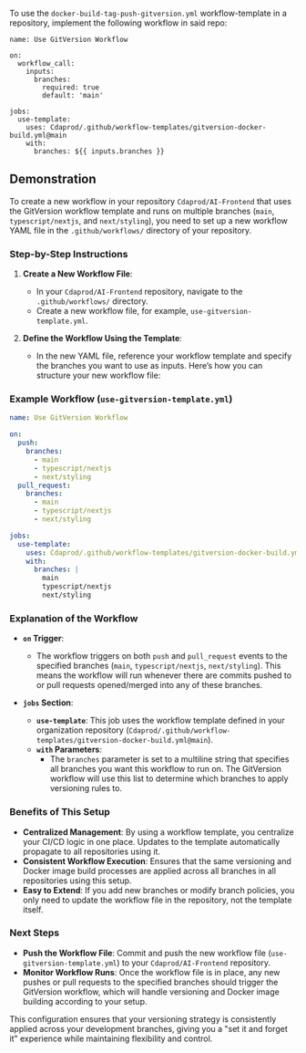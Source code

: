 To use the `docker-build-tag-push-gitversion.yml` workflow-template in a repository, implement the following workflow in said repo:

```
name: Use GitVersion Workflow

on:
  workflow_call:
    inputs:
      branches:
        required: true
        default: 'main'

jobs:
  use-template:
    uses: Cdaprod/.github/workflow-templates/gitversion-docker-build.yml@main
    with:
      branches: ${{ inputs.branches }}
```

## Demonstration

To create a new workflow in your repository `Cdaprod/AI-Frontend` that uses the GitVersion workflow template and runs on multiple branches (`main`, `typescript/nextjs`, and `next/styling`), you need to set up a new workflow YAML file in the `.github/workflows/` directory of your repository.

### Step-by-Step Instructions

1. **Create a New Workflow File**:
   - In your `Cdaprod/AI-Frontend` repository, navigate to the `.github/workflows/` directory.
   - Create a new workflow file, for example, `use-gitversion-template.yml`.

2. **Define the Workflow Using the Template**:
   - In the new YAML file, reference your workflow template and specify the branches you want to use as inputs. Here’s how you can structure your new workflow file:

### Example Workflow (`use-gitversion-template.yml`)

```yaml
name: Use GitVersion Workflow

on:
  push:
    branches:
      - main
      - typescript/nextjs
      - next/styling
  pull_request:
    branches:
      - main
      - typescript/nextjs
      - next/styling

jobs:
  use-template:
    uses: Cdaprod/.github/workflow-templates/gitversion-docker-build.yml@main
    with:
      branches: |
        main
        typescript/nextjs
        next/styling
```

### Explanation of the Workflow

- **`on` Trigger**:
  - The workflow triggers on both `push` and `pull_request` events to the specified branches (`main`, `typescript/nextjs`, `next/styling`). This means the workflow will run whenever there are commits pushed to or pull requests opened/merged into any of these branches.

- **`jobs` Section**:
  - **`use-template`**: This job uses the workflow template defined in your organization repository (`Cdaprod/.github/workflow-templates/gitversion-docker-build.yml@main`).
  - **`with` Parameters**: 
    - The `branches` parameter is set to a multiline string that specifies all branches you want this workflow to run on. The GitVersion workflow will use this list to determine which branches to apply versioning rules to.

### Benefits of This Setup

- **Centralized Management**: By using a workflow template, you centralize your CI/CD logic in one place. Updates to the template automatically propagate to all repositories using it.
- **Consistent Workflow Execution**: Ensures that the same versioning and Docker image build processes are applied across all branches in all repositories using this setup.
- **Easy to Extend**: If you add new branches or modify branch policies, you only need to update the workflow file in the repository, not the template itself.

### Next Steps

- **Push the Workflow File**: Commit and push the new workflow file (`use-gitversion-template.yml`) to your `Cdaprod/AI-Frontend` repository.
- **Monitor Workflow Runs**: Once the workflow file is in place, any new pushes or pull requests to the specified branches should trigger the GitVersion workflow, which will handle versioning and Docker image building according to your setup.

This configuration ensures that your versioning strategy is consistently applied across your development branches, giving you a "set it and forget it" experience while maintaining flexibility and control.